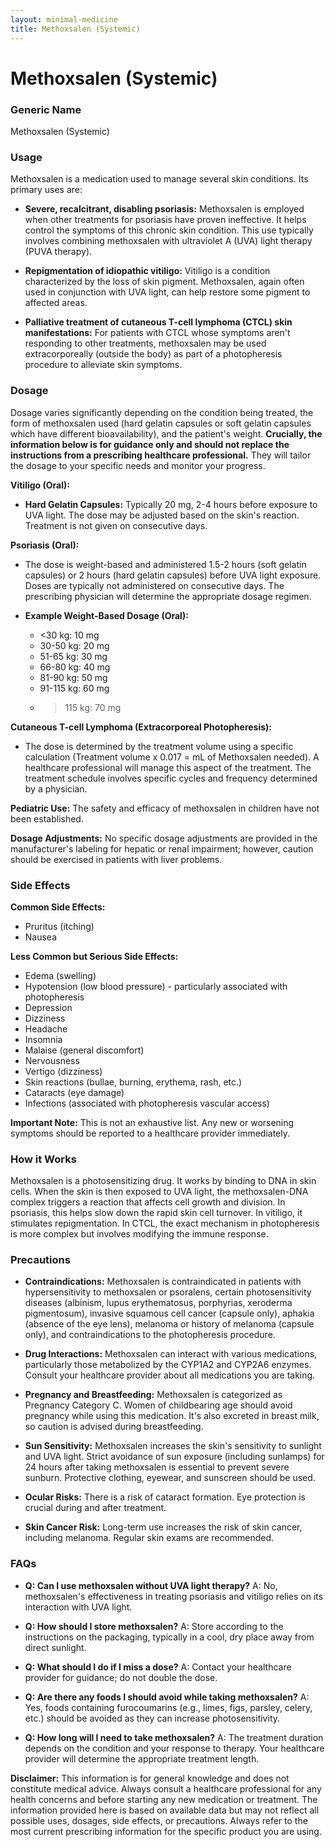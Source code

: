 ```yaml
---
layout: minimal-medicine
title: Methoxsalen (Systemic)
---
```


# Methoxsalen (Systemic)
### Generic Name
Methoxsalen (Systemic)

### Usage

Methoxsalen is a medication used to manage several skin conditions. Its primary uses are:

* **Severe, recalcitrant, disabling psoriasis:**  Methoxsalen is employed when other treatments for psoriasis have proven ineffective.  It helps control the symptoms of this chronic skin condition. This use typically involves combining methoxsalen with ultraviolet A (UVA) light therapy (PUVA therapy).

* **Repigmentation of idiopathic vitiligo:** Vitiligo is a condition characterized by the loss of skin pigment.  Methoxsalen, again often used in conjunction with UVA light, can help restore some pigment to affected areas.

* **Palliative treatment of cutaneous T-cell lymphoma (CTCL) skin manifestations:** For patients with CTCL whose symptoms aren't responding to other treatments, methoxsalen may be used extracorporeally (outside the body) as part of a photopheresis procedure to alleviate skin symptoms.


### Dosage

Dosage varies significantly depending on the condition being treated, the form of methoxsalen used (hard gelatin capsules or soft gelatin capsules which have different bioavailability), and the patient's weight.  **Crucially, the information below is for guidance only and should not replace the instructions from a prescribing healthcare professional.**  They will tailor the dosage to your specific needs and monitor your progress.


**Vitiligo (Oral):**

* **Hard Gelatin Capsules:** Typically 20 mg, 2-4 hours before exposure to UVA light.  The dose may be adjusted based on the skin's reaction.  Treatment is not given on consecutive days.

**Psoriasis (Oral):**

* The dose is weight-based and administered 1.5-2 hours (soft gelatin capsules) or 2 hours (hard gelatin capsules) before UVA light exposure.  Doses are typically not administered on consecutive days.  The prescribing physician will determine the appropriate dosage regimen.

* **Example Weight-Based Dosage (Oral):**
    * <30 kg: 10 mg
    * 30-50 kg: 20 mg
    * 51-65 kg: 30 mg
    * 66-80 kg: 40 mg
    * 81-90 kg: 50 mg
    * 91-115 kg: 60 mg
    * >115 kg: 70 mg

**Cutaneous T-cell Lymphoma (Extracorporeal Photopheresis):**

* The dose is determined by the treatment volume using a specific calculation (Treatment volume x 0.017 = mL of Methoxsalen needed). A healthcare professional will manage this aspect of the treatment.  The treatment schedule involves specific cycles and frequency determined by a physician.

**Pediatric Use:**  The safety and efficacy of methoxsalen in children have not been established.

**Dosage Adjustments:**  No specific dosage adjustments are provided in the manufacturer's labeling for hepatic or renal impairment; however, caution should be exercised in patients with liver problems.


### Side Effects

**Common Side Effects:**

* Pruritus (itching)
* Nausea

**Less Common but Serious Side Effects:**

* Edema (swelling)
* Hypotension (low blood pressure) - particularly associated with photopheresis
* Depression
* Dizziness
* Headache
* Insomnia
* Malaise (general discomfort)
* Nervousness
* Vertigo (dizziness)
* Skin reactions (bullae, burning, erythema, rash, etc.)
* Cataracts (eye damage)
* Infections (associated with photopheresis vascular access)

**Important Note:** This is not an exhaustive list.  Any new or worsening symptoms should be reported to a healthcare provider immediately.


### How it Works

Methoxsalen is a photosensitizing drug.  It works by binding to DNA in skin cells. When the skin is then exposed to UVA light, the methoxsalen-DNA complex triggers a reaction that affects cell growth and division. In psoriasis, this helps slow down the rapid skin cell turnover.  In vitiligo, it stimulates repigmentation. In CTCL, the exact mechanism in photopheresis is more complex but involves modifying the immune response.


### Precautions

* **Contraindications:** Methoxsalen is contraindicated in patients with hypersensitivity to methoxsalen or psoralens, certain photosensitivity diseases (albinism, lupus erythematosus, porphyrias, xeroderma pigmentosum), invasive squamous cell cancer (capsule only), aphakia (absence of the eye lens), melanoma or history of melanoma (capsule only), and contraindications to the photopheresis procedure.

* **Drug Interactions:** Methoxsalen can interact with various medications, particularly those metabolized by the CYP1A2 and CYP2A6 enzymes. Consult your healthcare provider about all medications you are taking.

* **Pregnancy and Breastfeeding:** Methoxsalen is categorized as Pregnancy Category C.  Women of childbearing age should avoid pregnancy while using this medication. It's also excreted in breast milk, so caution is advised during breastfeeding.

* **Sun Sensitivity:** Methoxsalen increases the skin's sensitivity to sunlight and UVA light.  Strict avoidance of sun exposure (including sunlamps) for 24 hours after taking methoxsalen is essential to prevent severe sunburn.  Protective clothing, eyewear, and sunscreen should be used.

* **Ocular Risks:**  There is a risk of cataract formation.  Eye protection is crucial during and after treatment.

* **Skin Cancer Risk:** Long-term use increases the risk of skin cancer, including melanoma.  Regular skin exams are recommended.


### FAQs

* **Q: Can I use methoxsalen without UVA light therapy?** A: No, methoxsalen's effectiveness in treating psoriasis and vitiligo relies on its interaction with UVA light.

* **Q: How should I store methoxsalen?** A: Store according to the instructions on the packaging, typically in a cool, dry place away from direct sunlight.

* **Q: What should I do if I miss a dose?** A: Contact your healthcare provider for guidance; do not double the dose.

* **Q:  Are there any foods I should avoid while taking methoxsalen?** A: Yes, foods containing furocoumarins (e.g., limes, figs, parsley, celery, etc.) should be avoided as they can increase photosensitivity.

* **Q: How long will I need to take methoxsalen?** A: The treatment duration depends on the condition and your response to therapy. Your healthcare provider will determine the appropriate treatment length.


**Disclaimer:**  This information is for general knowledge and does not constitute medical advice. Always consult a healthcare professional for any health concerns and before starting any new medication or treatment.  The information provided here is based on available data but may not reflect all possible uses, dosages, side effects, or precautions.  Always refer to the most current prescribing information for the specific product you are using.
